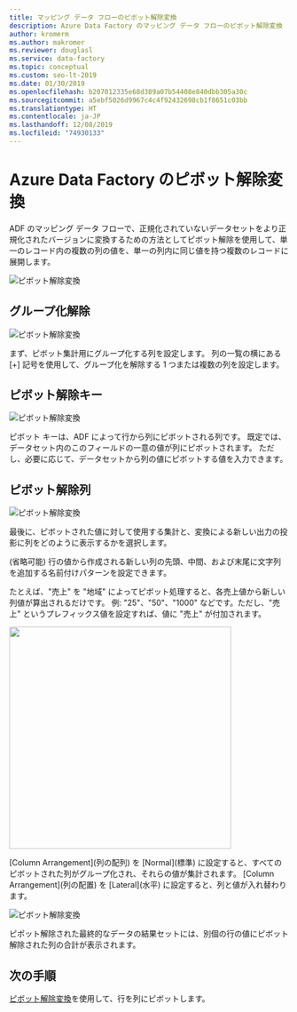 ```yaml
---
title: マッピング データ フローのピボット解除変換
description: Azure Data Factory のマッピング データ フローのピボット解除変換
author: kromerm
ms.author: makromer
ms.reviewer: douglasl
ms.service: data-factory
ms.topic: conceptual
ms.custom: seo-lt-2019
ms.date: 01/30/2019
ms.openlocfilehash: b207012335e68d389a07b54408e840dbb305a30c
ms.sourcegitcommit: a5ebf5026d9967c4c4f92432698cb1f8651c03bb
ms.translationtype: HT
ms.contentlocale: ja-JP
ms.lasthandoff: 12/08/2019
ms.locfileid: "74930133"
---
```

# <a name="azure-data-factory-unpivot-transformation"></a>Azure Data Factory のピボット解除変換



ADF のマッピング データ フローで、正規化されていないデータセットをより正規化されたバージョンに変換するための方法としてピボット解除を使用して、単一のレコード内の複数の列の値を、単一の列内に同じ値を持つ複数のレコードに展開します。

![ピボット解除変換](media/data-flow/unpivot1.png "ピボット解除オプション 1")

## <a name="ungroup-by"></a>グループ化解除

![ピボット解除変換](media/data-flow/unpivot5.png "ピボット解除オプション 2")

まず、ピボット集計用にグループ化する列を設定します。 列の一覧の横にある [+] 記号を使用して、グループ化を解除する 1 つまたは複数の列を設定します。

## <a name="unpivot-key"></a>ピボット解除キー

![ピボット解除変換](media/data-flow/unpivot6.png "ピボット解除オプション 3")

ピボット キーは、ADF によって行から列にピボットされる列です。 既定では、データセット内のこのフィールドの一意の値が列にピボットされます。 ただし、必要に応じて、データセットから列の値にピボットする値を入力できます。

## <a name="unpivoted-columns"></a>ピボット解除列

![ピボット解除変換](media/data-flow//unpivot7.png "ピボット解除オプション 4")

最後に、ピボットされた値に対して使用する集計と、変換による新しい出力の投影に列をどのように表示するかを選択します。

(省略可能) 行の値から作成される新しい列の先頭、中間、および末尾に文字列を追加する名前付けパターンを設定できます。

たとえば、"売上" を "地域" によってピボット処理すると、各売上値から新しい列値が算出されるだけです。 例: "25"、"50"、"1000" などです。ただし、"売上" というプレフィックス値を設定すれば、値に "売上" が付加されます。

<img src="media/data-flow/unpivot3.png" width="400">

[Column Arrangement]\(列の配列\) を [Normal]\(標準\) に設定すると、すべてのピボットされた列がグループ化され、それらの値が集計されます。 [Column Arrangement]\(列の配置\) を [Lateral]\(水平\) に設定すると、列と値が入れ替わります。

![ピボット解除変換](media/data-flow//unpivot7.png "ピボット解除オプション 5")

ピポット解除された最終的なデータの結果セットには、別個の行の値にピボット解除された列の合計が表示されます。

## <a name="next-steps"></a>次の手順

[ピボット解除変換](data-flow-pivot.md)を使用して、行を列にピボットします。

